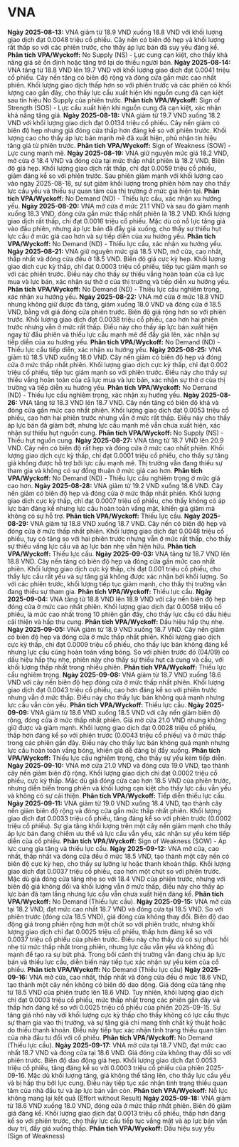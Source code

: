 # VNA

**Ngày 2025-08-13:** VNA giảm từ 18.9 VND xuống 18.8 VND với khối lượng giao dịch đạt 0.0048 triệu cổ phiếu. Cây nến có biên độ hẹp và khối lượng rất thấp so với các phiên trước, cho thấy áp lực bán đã suy yếu đáng kể. **Phân tích VPA/Wyckoff:** No Supply (NS) - Lực cung cạn kiệt, cho thấy khả năng giá sẽ ổn định hoặc tăng trở lại do thiếu người bán.
**Ngày 2025-08-14:** VNA tăng từ 18.8 VND lên 19.7 VND với khối lượng giao dịch đạt 0.0041 triệu cổ phiếu. Cây nến tăng có biên độ rộng và đóng cửa gần mức cao nhất phiên. Khối lượng giao dịch thấp hơn so với phiên trước và các phiên có khối lượng cao gần đây, cho thấy lực cầu xuất hiện khi nguồn cung đã cạn kiệt sau tín hiệu No Supply của phiên trước. **Phân tích VPA/Wyckoff:** Sign of Strength (SOS) - Lực cầu xuất hiện khi nguồn cung đã cạn kiệt, xác nhận khả năng tăng giá.
**Ngày 2025-08-18:** VNA giảm từ 19.7 VND xuống 18.2 VND với khối lượng giao dịch đạt 0.0134 triệu cổ phiếu. Cây nến giảm có biên độ hẹp nhưng giá đóng cửa thấp hơn đáng kể so với phiên trước. Khối lượng cao cho thấy áp lực bán mạnh mẽ đã xuất hiện, phủ nhận tín hiệu tăng giá từ phiên trước. **Phân tích VPA/Wyckoff:** Sign of Weakness (SOW) - Lực cung mạnh mẽ.
**Ngày 2025-08-19:** VNA giữ nguyên mức giá 18.2 VND, mở cửa ở 18.4 VND và đóng cửa tại mức thấp nhất phiên là 18.2 VND. Biên độ giá hẹp. Khối lượng giao dịch rất thấp, chỉ đạt 0.0059 triệu cổ phiếu, giảm đáng kể so với phiên trước. Sau phiên giảm mạnh với khối lượng cao vào ngày 2025-08-18, sự sụt giảm khối lượng trong phiên hôm nay cho thấy lực cầu yếu và thiếu sự quan tâm của thị trường ở mức giá hiện tại. **Phân tích VPA/Wyckoff:** No Demand (ND) - Thiếu lực cầu, xác nhận xu hướng yếu.
**Ngày 2025-08-20:** VNA mở cửa ở mức 21.1 VND và sau đó giảm mạnh xuống 18.3 VND, đóng cửa gần mức thấp nhất phiên là 18.2 VND. Khối lượng giao dịch rất thấp, chỉ đạt 0.0016 triệu cổ phiếu. Mặc dù có nỗ lực tăng giá vào đầu phiên, nhưng áp lực bán đã đẩy giá xuống, cho thấy sự thiếu hụt lực cầu ở mức giá cao hơn và sự tiếp diễn của xu hướng yếu. **Phân tích VPA/Wyckoff:** No Demand (ND) - Thiếu lực cầu, xác nhận xu hướng yếu.
**Ngày 2025-08-21:** VNA giữ nguyên mức giá 18.5 VND, mở cửa, cao nhất, thấp nhất và đóng cửa đều ở 18.5 VND. Biên độ giá cực kỳ hẹp. Khối lượng giao dịch cực kỳ thấp, chỉ đạt 0.0003 triệu cổ phiếu, tiếp tục giảm mạnh so với các phiên trước. Điều này cho thấy sự thiếu vắng hoàn toàn của cả lực mua và lực bán, xác nhận sự thờ ơ của thị trường và tiếp diễn xu hướng yếu. **Phân tích VPA/Wyckoff:** No Demand (ND) - Thiếu lực cầu nghiêm trọng, xác nhận xu hướng yếu.
**Ngày 2025-08-22:** VNA mở cửa ở mức 18.8 VND nhưng không giữ được đà tăng, giảm xuống 18.0 VND và đóng cửa ở 18.5 VND, bằng với giá đóng cửa phiên trước. Biên độ giá rộng hơn so với phiên trước. Khối lượng giao dịch đạt 0.0038 triệu cổ phiếu, cao hơn hai phiên trước nhưng vẫn ở mức rất thấp. Điều này cho thấy áp lực bán xuất hiện ngay từ đầu phiên và thiếu lực cầu mạnh mẽ để đẩy giá lên, xác nhận sự tiếp diễn của xu hướng yếu. **Phân tích VPA/Wyckoff:** No Demand (ND) - Thiếu lực cầu tiếp diễn, xác nhận xu hướng yếu.
**Ngày 2025-08-25:** VNA giảm từ 18.5 VND xuống 18.0 VND. Cây nến giảm có biên độ hẹp và đóng cửa ở mức thấp nhất phiên. Khối lượng giao dịch cực kỳ thấp, chỉ đạt 0.002 triệu cổ phiếu, tiếp tục giảm mạnh so với phiên trước. Điều này cho thấy sự thiếu vắng hoàn toàn của cả lực mua và lực bán, xác nhận sự thờ ơ của thị trường và tiếp diễn xu hướng yếu. **Phân tích VPA/Wyckoff:** No Demand (ND) - Thiếu lực cầu nghiêm trọng, xác nhận xu hướng yếu.
**Ngày 2025-08-26:** VNA tăng từ 18.3 VND lên 18.7 VND. Cây nến tăng có biên độ khá và đóng cửa gần mức cao nhất phiên. Khối lượng giao dịch đạt 0.0053 triệu cổ phiếu, cao hơn hai phiên trước nhưng vẫn ở mức rất thấp. Điều này cho thấy áp lực bán đã giảm bớt, nhưng lực cầu mạnh mẽ vẫn chưa xuất hiện, xác nhận sự thiếu hụt nguồn cung. **Phân tích VPA/Wyckoff:** No Supply (NS) - Thiếu hụt nguồn cung.
**Ngày 2025-08-27:** VNA tăng từ 18.7 VND lên 20.9 VND. Cây nến có biên độ rất hẹp và đóng cửa ở mức cao nhất phiên. Khối lượng giao dịch cực kỳ thấp, chỉ đạt 0.0001 triệu cổ phiếu, cho thấy sự tăng giá không được hỗ trợ bởi lực cầu mạnh mẽ. Thị trường vẫn đang thiếu sự tham gia và không có sự đồng thuận ở mức giá cao hơn. **Phân tích VPA/Wyckoff:** No Demand (ND) - Thiếu lực cầu nghiêm trọng ở mức giá cao hơn.
**Ngày 2025-08-28:** VNA giảm từ 19.2 VND xuống 18.6 VND. Cây nến giảm có biên độ hẹp và đóng cửa ở mức thấp nhất phiên. Khối lượng giao dịch cực kỳ thấp, chỉ đạt 0.0007 triệu cổ phiếu, cho thấy không có áp lực bán đáng kể nhưng lực cầu hoàn toàn vắng mặt, khiến giá giảm mà không có sự hỗ trợ. **Phân tích VPA/Wyckoff:** Thiếu lực cầu.
**Ngày 2025-08-29:** VNA giảm từ 18.8 VND xuống 18.7 VND. Cây nến có biên độ hẹp và đóng cửa ở mức thấp nhất phiên. Khối lượng giao dịch đạt 0.0048 triệu cổ phiếu, tuy có tăng so với hai phiên trước nhưng vẫn ở mức rất thấp, cho thấy sự thiếu vắng lực cầu và áp lực bán nhẹ vẫn hiện hữu. **Phân tích VPA/Wyckoff:** Thiếu lực cầu.
**Ngày 2025-09-03:** VNA tăng từ 18.7 VND lên 18.8 VND. Cây nến tăng có biên độ hẹp và đóng cửa gần mức cao nhất phiên. Khối lượng giao dịch cực kỳ thấp, chỉ đạt 0.001 triệu cổ phiếu, cho thấy lực cầu rất yếu và sự tăng giá không được xác nhận bởi khối lượng. So với các phiên trước, khối lượng tiếp tục giảm mạnh, cho thấy thị trường vẫn đang thiếu sự tham gia. **Phân tích VPA/Wyckoff:** Thiếu lực cầu.
**Ngày 2025-09-04:** VNA tăng từ 18.8 VND lên 18.9 VND với cây nến biên độ hẹp đóng cửa ở mức cao nhất phiên. Khối lượng giao dịch đạt 0.0058 triệu cổ phiếu, là mức cao nhất trong 10 phiên gần đây, cho thấy lực cầu có dấu hiệu cải thiện và hấp thụ cung. **Phân tích VPA/Wyckoff:** Dấu hiệu hấp thụ nhẹ.
**Ngày 2025-09-05:** VNA giảm từ 18.9 VND xuống 18.7 VND. Cây nến giảm có biên độ hẹp và đóng cửa ở mức thấp nhất phiên. Khối lượng giao dịch cực kỳ thấp, chỉ đạt 0.0009 triệu cổ phiếu, cho thấy lực bán không đáng kể nhưng lực cầu cũng hoàn toàn vắng bóng. So với phiên trước đó (04/09) có dấu hiệu hấp thụ nhẹ, phiên này cho thấy sự thiếu hụt cả cung và cầu, với khối lượng thấp nhất trong nhiều phiên. **Phân tích VPA/Wyckoff:** Thiếu lực cầu nghiêm trọng.
**Ngày 2025-09-08:** VNA giảm từ 18.7 VND xuống 18.6 VND với cây nến biên độ hẹp đóng cửa ở mức thấp nhất phiên. Khối lượng giao dịch đạt 0.0043 triệu cổ phiếu, cao hơn đáng kể so với phiên trước nhưng vẫn ở mức thấp. Điều này cho thấy lực bán không quá mạnh nhưng lực cầu vẫn còn yếu. **Phân tích VPA/Wyckoff:** Thiếu lực cầu.
**Ngày 2025-09-09:** VNA giảm từ 18.6 VND xuống 18.5 VND với cây nến giảm biên độ rộng, đóng cửa ở mức thấp nhất phiên. Giá mở cửa 21.0 VND nhưng không giữ được và giảm mạnh. Khối lượng giao dịch đạt 0.0028 triệu cổ phiếu, thấp hơn đáng kể so với phiên trước (0.0043 triệu cổ phiếu) và ở mức thấp trong các phiên gần đây. Điều này cho thấy lực bán không quá mạnh nhưng lực cầu hoàn toàn vắng bóng, khiến giá dễ dàng bị đẩy xuống. **Phân tích VPA/Wyckoff:** Thiếu lực cầu nghiêm trọng, cho thấy sự yếu kém tiếp diễn.
**Ngày 2025-09-10:** VNA mở cửa 21.0 VND và đóng cửa 19.0 VND, tạo thành cây nến giảm biên độ rộng. Khối lượng giao dịch chỉ đạt 0.0002 triệu cổ phiếu, cực kỳ thấp. Mặc dù giá đóng cửa cao hơn 18.5 VND của phiên trước, nhưng diễn biến trong phiên và khối lượng cạn kiệt cho thấy lực cầu vẫn yếu và không có sự cải thiện. **Phân tích VPA/Wyckoff:** Tiếp diễn thiếu lực cầu.
**Ngày 2025-09-11:** VNA giảm từ 19.0 VND xuống 18.4 VND, tạo thành cây nến giảm biên độ rộng và đóng cửa gần mức thấp nhất phiên. Khối lượng giao dịch đạt 0.0033 triệu cổ phiếu, tăng đáng kể so với phiên trước (0.0002 triệu cổ phiếu). Sự gia tăng khối lượng trên một cây nến giảm mạnh cho thấy áp lực bán đang chiếm ưu thế và lực cầu vẫn yếu, xác nhận sự yếu kém tiếp diễn của cổ phiếu. **Phân tích VPA/Wyckoff:** Sign of Weakness (SOW) - Áp lực cung gia tăng và thiếu lực cầu.
**Ngày 2025-09-12:** VNA mở cửa, cao nhất, thấp nhất và đóng cửa đều ở mức 18.5 VND, tạo thành một cây nến có biên độ cực kỳ hẹp, cho thấy sự lưỡng lự hoặc thanh khoản thấp. Khối lượng giao dịch đạt 0.0037 triệu cổ phiếu, cao hơn một chút so với phiên trước. Mặc dù giá đóng cửa tăng nhẹ so với 18.4 VND của phiên trước, nhưng với biên độ giá không đổi và khối lượng vẫn ở mức thấp, điều này cho thấy áp lực bán đã tạm lắng nhưng lực cầu vẫn chưa xuất hiện đáng kể. **Phân tích VPA/Wyckoff:** No Demand (Thiếu lực cầu).
**Ngày 2025-09-15:** VNA mở cửa tại 18.2 VND, đạt mức cao nhất 18.7 VND và đóng cửa tại 18.5 VND. So với phiên trước (đóng cửa 18.5 VND), giá đóng cửa không thay đổi. Biên độ dao động giá trong phiên rộng hơn một chút so với phiên trước, nhưng khối lượng giao dịch chỉ đạt 0.0025 triệu cổ phiếu, thấp hơn đáng kể so với 0.0037 triệu cổ phiếu của phiên trước. Điều này cho thấy dù có sự phục hồi nhẹ từ mức thấp nhất trong phiên, nhưng lực cầu vẫn yếu và không đủ mạnh để tạo ra sự bứt phá. Trong bối cảnh thị trường vẫn đang chịu áp lực bán và thiếu lực cầu, diễn biến này tiếp tục xác nhận sự yếu kém của cổ phiếu. **Phân tích VPA/Wyckoff:** No Demand (Thiếu lực cầu)
**Ngày 2025-09-16:** VNA mở cửa, cao nhất, thấp nhất và đóng cửa đều ở mức 18.6 VND, tạo thành một cây nến không có biên độ dao động. Giá đóng cửa tăng nhẹ từ 18.5 VND của phiên trước lên 18.6 VND. Tuy nhiên, khối lượng giao dịch chỉ đạt 0.0003 triệu cổ phiếu, mức thấp nhất trong các phiên gần đây và thấp hơn đáng kể so với 0.0025 triệu cổ phiếu của phiên 2025-09-15. Sự tăng giá nhỏ này với khối lượng cực kỳ thấp cho thấy không có lực cầu thực sự tham gia vào thị trường, và sự tăng giá chỉ mang tính chất kỹ thuật hoặc do thiếu thanh khoản. Điều này tiếp tục xác nhận tình trạng thiếu quan tâm của nhà đầu tư đối với cổ phiếu. **Phân tích VPA/Wyckoff:** No Demand (Thiếu lực cầu).
**Ngày 2025-09-17:** VNA mở cửa tại 18.7 VND, đạt mức cao nhất 18.7 VND và đóng cửa tại 18.6 VND. Giá đóng cửa không thay đổi so với phiên trước. Biên độ dao động giá hẹp. Khối lượng giao dịch đạt 0.0053 triệu cổ phiếu, tăng đáng kể so với 0.0003 triệu cổ phiếu của phiên 2025-09-16. Mặc dù khối lượng tăng, giá không thể tăng lên, cho thấy lực cầu yếu và bị hấp thụ bởi lực cung. Điều này tiếp tục xác nhận tình trạng thiếu quan tâm của nhà đầu tư và áp lực bán vẫn còn. **Phân tích VPA/Wyckoff:** Nỗ lực không mang lại kết quả (Effort without Result)
**Ngày 2025-09-18:** VNA giảm từ 18.6 VND xuống 18.0 VND, đóng cửa ở mức thấp nhất phiên. Biên độ giảm giá đáng kể. Khối lượng giao dịch đạt 0.0013 triệu cổ phiếu, thấp hơn đáng kể so với phiên trước, cho thấy lực cầu tiếp tục vắng mặt và áp lực bán vẫn duy trì, đẩy giá xuống thấp. **Phân tích VPA/Wyckoff:** Dấu hiệu suy yếu (Sign of Weakness)
